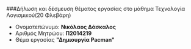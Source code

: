 ###Δήλωση και δέσμευση θέματος εργασίας στο μάθημα Τεχνολογία Λογισμικού(20 Φλεβάρη)

* Ονοματεπώνυμο: **Νικόλαος Δάσκαλος**
* Αριθμός Μητρώου: **Π2014219**
* Θέμα εργασίας **"Δημιουργία Pacman"**
